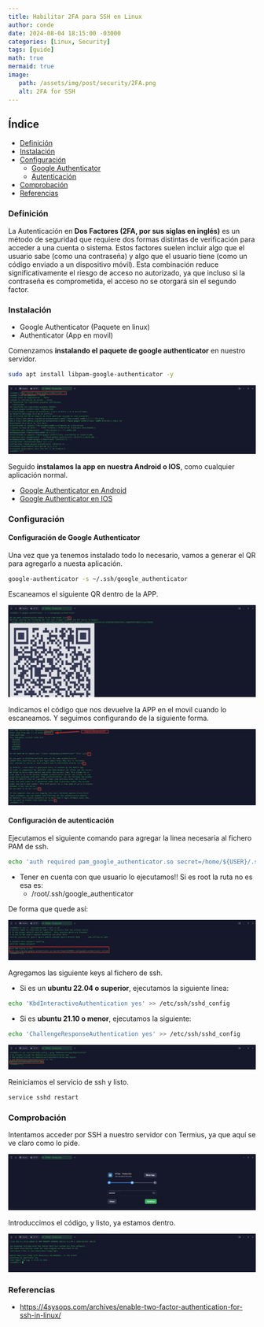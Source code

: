 ```yaml
---
title: Habilitar 2FA para SSH en Linux
author: conde
date: 2024-08-04 18:15:00 -03000 
categories: [Linux, Security]
tags: [guide]
math: true
mermaid: true
image: 
   path: /assets/img/post/security/2FA.png
   alt: 2FA for SSH 
---
```


## Índice
- [Definición](#definición)
- [Instalación](#instalación)
- [Configuración](#configuración)
    - [Google Authenticator](#configuración-de-google-authenticator)
    - [Autenticación](#configuración-de-autenticación)
- [Comprobación](#comprobación)
- [Referencias](#referencias)

### Definición

La Autenticación en **Dos Factores (2FA, por sus siglas en inglés)** es un método de seguridad que requiere dos formas distintas de verificación para acceder a una cuenta o sistema. Estos factores suelen incluir algo que el usuario sabe (como una contraseña) y algo que el usuario tiene (como un código enviado a un dispositivo móvil). Esta combinación reduce significativamente el riesgo de acceso no autorizado, ya que incluso si la contraseña es comprometida, el acceso no se otorgará sin el segundo factor.

### Instalación

- Google Authenticator (Paquete en linux)
- Authenticator (App en movil)

Comenzamos **instalando el paquete de google authenticator** en nuestro servidor. 

```bash
sudo apt install libpam-google-authenticator -y
```

![PackageInstall](/assets/img/post/security/2FA-Install.png)

Seguido **instalamos la app en nuestra Android o IOS**, como cualquier aplicación normal. 

* [Google Authenticator en Android](https://play.google.com/store/apps/details?id=com.google.android.apps.authenticator2&hl=es&pli=1)
* [Google Authenticator en IOS](https://apps.apple.com/es/app/google-authenticator/id388497605)

### Configuración 

#### Configuración de Google Authenticator

Una vez que ya tenemos instalado todo lo necesario, vamos a generar el QR para agregarlo a nuesta aplicación. 

```bash
google-authenticator -s ~/.ssh/google_authenticator
```

Escaneamos el siguiente QR dentro de la APP. 

![PackageConfig](/assets/img/post/security/2FA-Config_1.png)

Indicamos el código que nos devuelve la APP en el movil cuando lo escaneamos. Y seguimos configurando de la siguiente forma.

![PackageConfig2](/assets/img/post/security/2FA-Config_2.png)


#### Configuración de autenticación
Ejecutamos el siguiente comando para agregar la linea necesaria al fichero PAM de ssh. 

```bash
echo 'auth required pam_google_authenticator.so secret=/home/${USER}/.ssh/google_authenticator nullok' >> /etc/pam.d/sshd
```

* Tener en cuenta con que usuario lo ejecutamos!! Si es root la ruta no es esa es: 
    * /root/.ssh/google_authenticator 

De forma que quede así: 

![PackageConfig3](/assets/img/post/security/2FA-Config_3.png)

Agregamos las siguiente keys al fichero de ssh. 

* Si es un **ubuntu 22.04 o superior**, ejecutamos la siguiente linea: 

```bash
echo 'KbdInteractiveAuthentication yes' >> /etc/ssh/sshd_config 
```

* Si es **ubuntu 21.10 o menor**, ejecutamos la siguiente: 

```bash
echo 'ChallengeResponseAuthentication yes' >> /etc/ssh/sshd_config 
```

![PackageConfig4](/assets/img/post/security/2FA-Config_4.png)

Reiniciamos el servicio de ssh y listo. 

```bash
service sshd restart
```

### Comprobación 
Intentamos acceder por SSH a nuestro servidor con Termius, ya que aquí se ve claro como lo pide. 

![PackageConfig5](/assets/img/post/security/2FA-Config_5.png)

Introduccimos el código, y listo, ya estamos dentro. 

![PackageConfig6](/assets/img/post/security/2FA-Config_6.png)

### Referencias
* https://4sysops.com/archives/enable-two-factor-authentication-for-ssh-in-linux/ 